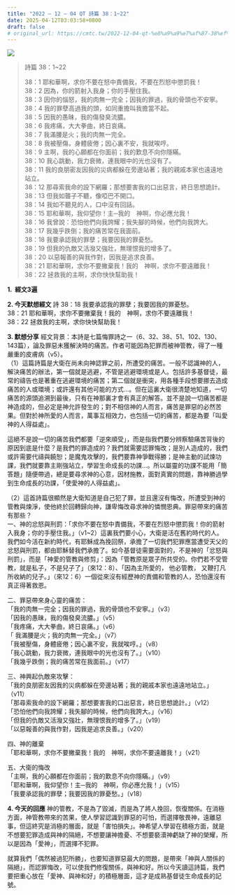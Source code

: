 ```yaml
---
title: "2022 – 12 – 04 QT 詩篇 38：1~22"
date: 2025-04-12T03:03:58+0800
draft: false
# original_url: https://cmtc.tw/2022-12-04-qt-%e8%a9%a9%e7%af%87-38%ef%bc%9a122
---
```


![](/images/qt.jpg)
> 詩篇 38：1\~22
>
> 38：1 耶和華啊，求你不要在怒中責備我，不要在烈怒中懲罰我！  
> 38：2 因為，你的箭射入我身；你的手壓住我。  
> 38：3 因你的惱怒，我的肉無一完全；因我的罪過，我的骨頭也不安寧。  
> 38：4 我的罪孽高過我的頭，如同重擔叫我擔當不起。  
> 38：5 因我的愚昧，我的傷發臭流膿。  
> 38：6 我疼痛，大大拳曲，終日哀痛。  
> 38：7 我滿腰是火；我的肉無一完全。  
> 38：8 我被壓傷，身體疲倦；因心裏不安，我就唉哼。  
> 38：9 主啊，我的心願都在你面前；我的歎息不向你隱瞞。  
> 38：10 我心跳動，我力衰微，連我眼中的光也沒有了。  
> 38：11 我的良朋密友因我的災病都躲在旁邊站著；我的親戚本家也遠遠地站立。  
> 38：12 那尋索我命的設下網羅；那想要害我的口出惡言，終日思想詭計。  
> 38：13 但我如聾子不聽，像啞巴不開口。  
> 38：14 我如不聽見的人，口中沒有回話。  
> 38：15 耶和華啊，我仰望你！主─我的　神啊，你必應允我！  
> 38：16 我曾說：恐怕他們向我誇耀；我失腳的時候，他們向我誇大。  
> 38：17 我幾乎跌倒；我的痛苦常在我面前。  
> 38：18 我要承認我的罪孽；我要因我的罪憂愁。  
> 38：19 但我的仇敵又活潑又強壯，無理恨我的增多了。  
> 38：20 以惡報善的與我作對，因我是追求良善。  
> 38：21 耶和華啊，求你不要撇棄我！我的　神啊，求你不要遠離我！  
> 38：22 拯救我的主啊，求你快快幫助我！

**1.  經文3遍**

**2. 今天默想經文**
詩 38：18 我要承認我的罪孽；我要因我的罪憂愁。  
38：21 耶和華啊，求你不要撇棄我！我的　神啊，求你不要遠離我！  
38：22 拯救我的主啊，求你快快幫助我！

**3. 默想分享**
經文背景：本詩是七篇悔罪詩之一（6、32、38、51、102、130、143篇），論及罪惡未獲解決時的痛苦。作者可能因為犯罪而被神管教，得了一種嚴重的皮膚病（v5）。  
（1）這篇詩篇是大衛在尚未向神認罪之前，所遭受的痛苦。一般不認識神的人，解決痛苦的辦法，第一個就是逃避，不管是逃避環境或是人。包括許多基督徒，最常的禱告也是著重在逃避環境的痛苦；第二個就是衝突，用各種手段想要挪去造成痛苦的人或環境；或許還有其他可能的方式…。但在這裏大衛很清楚地知道，一切痛苦的源頭追溯到最後，只有在神那裏才會有真正的解答。並不是說一切痛苦都是神造成的，但必定是神允許發生的；對不相信神的人而言，痛苦是罪惡的必然苦果。但對於神所愛的人而言，萬事互相效力，也包括一切的痛苦，都是為要「叫愛神的人得益處」。

這絕不是說一切的痛苦我們都要「逆來順受」，而是指我們要分辨察驗痛苦背後的原因到底是什麼？是我們的罪造成的？我們就需要認罪悔改；是別人造成的，我們或許需要代禱與饒恕；是魔鬼攻擊的，我們要靠神爭戰得勝；是神主動的試煉功課，我們就要靠主剛強站立，學習生命成長的功課…。所以屬靈的功課不能用「簡答題」隨便帶過，總是要尋求神的心意，因材施教，面對真實的問題，靠神勝過學到生命成長的功課，「使愛神的人得益處」。

（2）這首詩篇很顯然是大衛知道是自己犯了罪，並且還沒有悔改，所遭受到神的管教與煉淨，使他終於回轉歸向神，謙卑悔改尋求神的憐憫恩典。罪惡帶來的痛苦有那些？  
一、神的忿怒與刑罰：「求你不要在怒中責備我，不要在烈怒中懲罰我！你的箭射入我身；你的手壓住我。」（v1\~2）這裏我們要小心，大衛是活在舊約時代的人。我們如今活在新約時代，有耶穌成為挽回祭，承擔了一切我們犯罪應當遭受天父的忿怒與刑罰，都由耶穌替我們承擔了。如今基督徒需要面對的，不是神的「忿怒與刑罰」，而是「神愛的管教與修剪」：因為「管教原是眾子所共受的。你們若不受管教，就是私子，不是兒子了」（來12：8）、「因為主所愛的， 他必管教， 又鞭打凡所收納的兒子。」（來12：6）一個從來沒有經歷神的責備和管教的人，恐怕還沒有真正得著救恩。

二、罪惡帶來身心靈的痛苦：  
「我的肉無一完全；因我的罪過，我的骨頭也不安寧。」（v3）  
「因我的愚昧，我的傷發臭流膿。」（v5）  
「我疼痛，大大拳曲，終日哀痛。」（v6）  
「 我滿腰是火；我的肉無一完全。」（v7）  
「我被壓傷，身體疲倦；因心裏不安，我就唉哼。」（v8）  
「我心跳動，我力衰微，連我眼中的光也沒有了。」（v10）  
「我幾乎跌倒；我的痛苦常在我面前。」（v17）

三、神興起仇敵來攻擊：  
「我的良朋密友因我的災病都躲在旁邊站著；我的親戚本家也遠遠地站立。」（v11）  
「那尋索我命的設下網羅；那想要害我的口出惡言，終日思想詭計。」（v12）  
「恐怕他們向我誇耀；我失腳的時候，他們向我誇大。」（v16）  
「但我的仇敵又活潑又強壯，無理恨我的增多了。」（v19）  
「以惡報善的與我作對，因我是追求良善。」（v20）

四、神的離棄  
「耶和華啊，求你不要撇棄我！我的　神啊，求你不要遠離我！」（v21）

五、大衛的悔改  
「主啊，我的心願都在你面前；我的歎息不向你隱瞞。」（v9）  
「耶和華啊，我仰望你！主─我的　神啊，你必應允我！」（v15）  
「我要承認我的罪孽；我要因我的罪憂愁。」（v18）

**4. 今天的回應**
神的管教，不是為了毀滅，而是為了將人挽回，恢復關係。在消極方面，神管教帶來的苦果，使人學習認識到罪惡的可怕，而選擇敬畏神，遠離惡事，但這終究是消極的層面，就是「害怕損失」。神希望人學習在積極方面，就是不想要犯罪造成與神的隔絕，不想要讓神擔憂、不想要褻瀆神虧缺了神的榮耀，所以是因為「愛神」，而選擇不犯罪。

就算我們「偶然被過犯所勝」，也要知道罪惡最大的問題，是帶來「神與人關係的隔絕」，而認罪悔改，可以使我們修復關係，與神和好。所以今天讀這詩篇，我們要把重心放在「愛神、與神和好」的積極層面，這才是成熟基督徒生命成長的記號。
